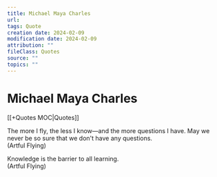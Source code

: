 ```yaml
---
title: Michael Maya Charles
url: 
tags: Quote
creation date: 2024-02-09
modification date: 2024-02-09
attribution: ""
fileClass: Quotes
source: ""
topics: ""
---
```


# Michael Maya Charles

[[+Quotes MOC|Quotes]]

The more I fly, the less I know—and the more questions I have. May we never be so sure that we don't have any questions.  
(Artful Flying)

Knowledge is the barrier to all learning.  
(Artful Flying)
